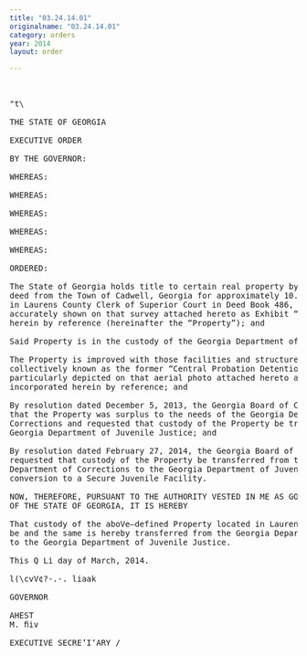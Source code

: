 ```yaml
---
title: "03.24.14.01"
originalname: "03.24.14.01"
category: orders
year: 2014
layout: order

---
```

<pre>
 

"t\

THE STATE OF GEORGIA

EXECUTIVE ORDER

BY THE GOVERNOR:

WHEREAS:

WHEREAS:

WHEREAS:

WHEREAS:

WHEREAS:

ORDERED:

The State of Georgia holds title to certain real property by virtue of a May 7, 1987
deed from the Town of Cadwell, Georgia for approximately 10.00 acres, recorded
in Laurens County Clerk of Superior Court in Deed Book 486, Page 231, and more
accurately shown on that survey attached hereto as Exhibit “A” and incorporated
herein by reference (hereinafter the “Property”); and

Said Property is in the custody of the Georgia Department of Corrections; and

The Property is improved with those facilities and structures which are
collectively known as the former “Central Probation Detention Center”, more
particularly depicted on that aerial photo attached hereto as Exhibit “B” and
incorporated herein by reference; and

By resolution dated December 5, 2013, the Georgia Board of Corrections resolved
that the Property was surplus to the needs of the Georgia Department of
Corrections and requested that custody of the Property be transferred to the
Georgia Department of Juvenile Justice; and

By resolution dated February 27, 2014, the Georgia Board of Juvenile Justice
requested that custody of the Property be transferred from the Georgia
Department of Corrections to the Georgia Department of Juvenile Justice for
conversion to a Secure Juvenile Facility.

NOW, THEREFORE, PURSUANT TO THE AUTHORITY VESTED IN ME AS GOVERNOR
OF THE STATE OF GEORGIA, IT IS HEREBY

That custody of the aboVe—defined Property located in Laurens County, Georgia
be and the same is hereby transferred from the Georgia Department of Corrections
to the Georgia Department of Juvenile Justice.

This Q Li day of March, 2014.

l(\cvV¢?-.-. liaak

GOVERNOR

AHEST 
M. ﬁiv

EXECUTIVE SECRE’I‘ARY /

</pre>
